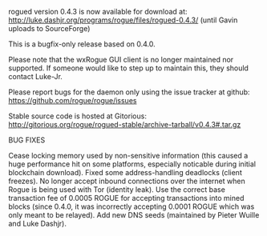 rogued version 0.4.3 is now available for download at:
http://luke.dashjr.org/programs/rogue/files/rogued-0.4.3/ (until Gavin uploads to SourceForge)

This is a bugfix-only release based on 0.4.0.

Please note that the wxRogue GUI client is no longer maintained nor supported. If someone would like to step up to maintain this, they should contact Luke-Jr.

Please report bugs for the daemon only using the issue tracker at github:
https://github.com/rogue/rogue/issues

Stable source code is hosted at Gitorious:
http://gitorious.org/rogue/rogued-stable/archive-tarball/v0.4.3#.tar.gz

BUG FIXES

Cease locking memory used by non-sensitive information (this caused a huge performance hit on some platforms, especially noticable during initial blockchain download).
Fixed some address-handling deadlocks (client freezes).
No longer accept inbound connections over the internet when Rogue is being used with Tor (identity leak).
Use the correct base transaction fee of 0.0005 ROGUE for accepting transactions into mined blocks (since 0.4.0, it was incorrectly accepting 0.0001 ROGUE which was only meant to be relayed).
Add new DNS seeds (maintained by Pieter Wuille and Luke Dashjr).


